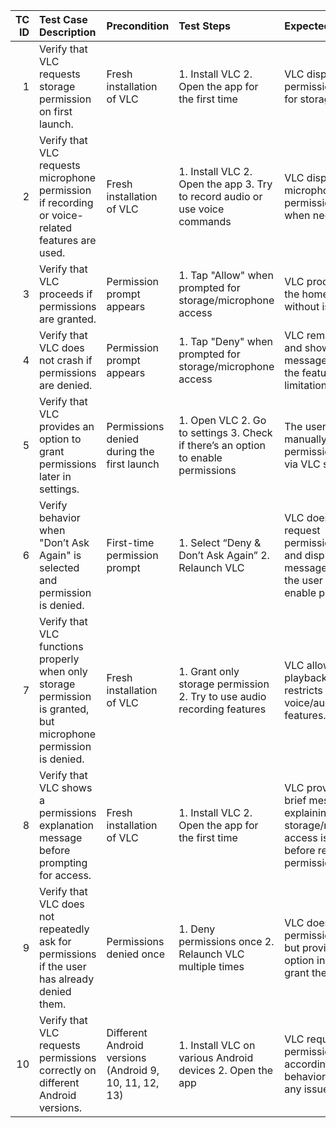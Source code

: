 |   TC ID | Test Case Description                                                                                            | Precondition                                           | Test Steps                                                                        | Expected Result                                                                                                  | Test Type     | Priority   |   Test Data |
|--------:|:-----------------------------------------------------------------------------------------------------------------|:-------------------------------------------------------|:----------------------------------------------------------------------------------|:-----------------------------------------------------------------------------------------------------------------|:--------------|:-----------|------------:|
|       1 | Verify that VLC requests storage permission on first launch.                                                     | Fresh installation of VLC                              | 1. Install VLC 2. Open the app for the first time                                 | VLC displays a permission prompt for storage access.                                                             | Functional    | High       |         nan |
|       2 | Verify that VLC requests microphone permission if recording or voice-related features are used.                  | Fresh installation of VLC                              | 1. Install VLC 2. Open the app 3. Try to record audio or use voice commands       | VLC displays a microphone permission prompt when needed.                                                         | Functional    | High       |         nan |
|       3 | Verify that VLC proceeds if permissions are granted.                                                             | Permission prompt appears                              | 1. Tap "Allow" when prompted for storage/microphone access                        | VLC proceeds to the home screen without issues.                                                                  | Functional    | High       |         nan |
|       4 | Verify that VLC does not crash if permissions are denied.                                                        | Permission prompt appears                              | 1. Tap "Deny" when prompted for storage/microphone access                         | VLC remains open and shows a message explaining the feature limitation.                                          | Negative      | High       |         nan |
|       5 | Verify that VLC provides an option to grant permissions later in settings.                                       | Permissions denied during the first launch             | 1. Open VLC 2. Go to settings 3. Check if there’s an option to enable permissions | The user can manually grant permissions later via VLC settings.                                                  | Usability     | Medium     |         nan |
|       6 | Verify behavior when "Don’t Ask Again" is selected and permission is denied.                                     | First-time permission prompt                           | 1. Select “Deny & Don’t Ask Again” 2. Relaunch VLC                                | VLC does not request permissions again and displays a message directing the user to manually enable permissions. | Negative      | Medium     |         nan |
|       7 | Verify that VLC functions properly when only storage permission is granted, but microphone permission is denied. | Fresh installation of VLC                              | 1. Grant only storage permission 2. Try to use audio recording features           | VLC allows video playback but restricts voice/audio-related features.                                            | Functional    | Medium     |         nan |
|       8 | Verify that VLC shows a permissions explanation message before prompting for access.                             | Fresh installation of VLC                              | 1. Install VLC 2. Open the app for the first time                                 | VLC provides a brief message explaining why storage/microphone access is needed before requesting permission.    | Usability     | Low        |         nan |
|       9 | Verify that VLC does not repeatedly ask for permissions if the user has already denied them.                     | Permissions denied once                                | 1. Deny permissions once 2. Relaunch VLC multiple times                           | VLC does not spam permission requests but provides an option in settings to grant them.                          | Usability     | Low        |         nan |
|      10 | Verify that VLC requests permissions correctly on different Android versions.                                    | Different Android versions (Android 9, 10, 11, 12, 13) | 1. Install VLC on various Android devices 2. Open the app                         | VLC requests permissions according to the OS behavior without any issues.                                        | Compatibility | High       |         nan |